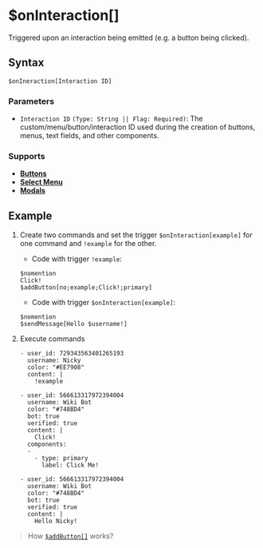 # $onInteraction[]
Triggered upon an interaction being emitted (e.g. a button being clicked).

## Syntax
```
$onIneraction[Interaction ID]
```

### Parameters
- `Interaction ID` `(Type: String || Flag: Required)`: The custom/menu/button/interaction ID used during the creation of buttons, menus, text fields, and other components.

### Supports
- **[Buttons](../guides/general/interactions/buttons/aboutButtons.md)**
- **[Select Menu](../guides/general/interactions/selectMenus/aboutSelectMenu.md)**
- **[Modals](../guides/general/interactions/modals/aboutModals.md)**

## Example
1. Create two commands and set the trigger `$onInteraction[example]` for one command and `!example` for the other.

    - Code with trigger `!example`:
    ```
    $nomention
    Click!
    $addButton[no;example;Click!;primary]
    ```
    - Code with trigger `$onInteraction[example]`:
    ```
    $nomention
    $sendMessage[Hello $username!]
    ```
2. Execute commands
   ``` discord yaml
   - user_id: 729343563401265193
     username: Nicky
     color: "#EE7908"
     content: |
       !example

   - user_id: 566613317972394004
     username: Wiki Bot
     color: "#748BD4"
     bot: true
     verified: true
     content: |
       Click!
     components:
     -
       - type: primary
         label: Click Me!

   - user_id: 566613317972394004
     username: Wiki Bot
     color: "#748BD4"
     bot: true
     verified: true
     content: |
       Hello Nicky!
   ```
   
> How [`$addButton[]`](../bdscript/addButton.md) works?
